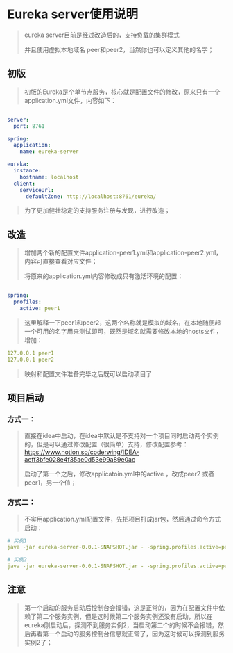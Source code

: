 # Eureka server使用说明

> eureka server目前是经过改造后的，支持负载的集群模式
>
> 并且使用虚拟本地域名 peer和peer2，当然你也可以定义其他的名字；
>
## 初版
> 初版的Eureka是个单节点服务，核心就是配置文件的修改，原来只有一个application.yml文件，内容如下：
```yaml

server:
  port: 8761

spring:
  application:
    name: eureka-server

eureka:
  instance:
    hostname: localhost
  client:
    serviceUrl:
      defaultZone: http://localhost:8761/eureka/

```

> 为了更加健壮稳定的支持服务注册与发现，进行改造；
>
## 改造
> 增加两个新的配置文件application-peer1.yml和application-peer2.yml，内容可直接查看对应文件；
>
> 将原来的application.yml内容修改成只有激活环境的配置：
```yaml

spring:
  profiles:
    active: peer1

```

> 这里解释一下peer1和peer2，这两个名称就是模拟的域名，在本地随便起一个可用的名字用来测试即可，既然是域名就需要修改本地的hosts文件，增加：
```yaml
127.0.0.1 peer1
127.0.0.1 peer2
```
> 映射和配置文件准备完毕之后既可以启动项目了

## 项目启动
### 方式一：
> 直接在idea中启动，在idea中默认是不支持对一个项目同时启动两个实例的，但是可以通过修改配置（很简单）支持，修改配置参考：https://www.notion.so/coderwing/IDEA-aeff3bfe028e4f35ae0d53e99a89e0ac
>
> 启动了第一个之后，修改applicatoin.yml中的active ，改成peer2 或者peer1，另一个值；

### 方式二：
> 不实用application.yml配置文件，先把项目打成jar包，然后通过命令方式启动：
```yaml
# 实例1
java -jar eureka-server-0.0.1-SNAPSHOT.jar - -spring.profiles.active=peer1

# 实例2
java -jar eureka-server-0.0.1-SNAPSHOT.jar - -spring.profiles.active=peer2

```

## 注意
> 第一个启动的服务启动后控制台会报错，这是正常的，因为在配置文件中依赖了第二个服务实例，但是这时候第二个服务实例还没有启动，所以在eureka刚启动后，探测不到服务实例2，当启动第二个的时候不会报错，然后再看第一个启动的服务控制台信息就正常了，因为这时候可以探测到服务实例2了；
